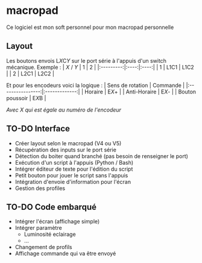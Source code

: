 # macropad
Ce logiciel est mon soft personnel pour mon macropad personnelle

## Layout
Les boutons envois L*X*C*Y* sur le port série à l'appuis d'un switch mécanique.
Exemple :
| *X* / *Y* | 1    | 2    |
|:---------:|:----:|:----:|
| 1         | L1C1 | L1C2 |
| 2         | L2C1 | L2C2 |

Et pour les encodeurs voici la logique :
| Sens de rotation | Commande      |
|:----------------:|:-------------:|
| Horaire          | E*X*+         |
| Anti-Horaire     | E*X*-         |
| Bouton poussoir  | E*X*B         |

*Avec X qui est égale au numéro de l'encodeur*  

## TO-DO Interface
- Créer layout selon le macropad (V4 ou V5)
- Récupération des inputs sur le port série
- Détection du boiter quand branché (pas besoin de renseigner le port)
- Exécution d'un script à l'appuis (Python / Bash)
- Intégrer éditeur de texte pour l'édition du script
- Petit bouton pour jouer le script sans l'appuis
- Intégration d'envoie d'information pour l'écran
- Gestion des profiles

## TO-DO Code embarqué
- Intégrer l'écran (affichage simple)
- Intégrer paramètre
    - Luminosité eclairage
    - ...
- Changement de profils
- Affichage commande qui va être envoyé
